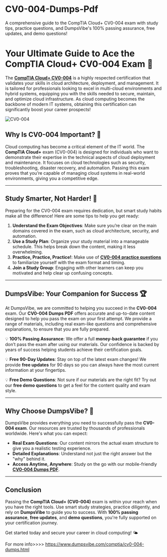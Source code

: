 # CV0-004-Dumps-Pdf
A comprehensive guide to the CompTIA Cloud+ CV0-004 exam with study tips, practice questions, and DumpsVibe's 100% passing assurance, free updates, and demo questions!
# Your Ultimate Guide to Ace the CompTIA Cloud+ CV0-004 Exam 🚀

The **[CompTIA Cloud+ CV0-004](https://www.dumpsvibe.com/comptia/cv0-004-dumps.html)** is a highly respected certification that validates your skills in cloud architecture, deployment, and management. It is tailored for professionals looking to excel in multi-cloud environments and hybrid systems, equipping you with the skills needed to secure, maintain, and optimize cloud infrastructure. As cloud computing becomes the backbone of modern IT systems, obtaining this certification can significantly boost your career prospects!

![CV0-004](https://github.com/user-attachments/assets/20104b4d-b4ae-41c5-a366-8d6bceedf8ee)


## Why Is CV0-004 Important? 🤔

Cloud computing has become a critical element of the IT world. The **CompTIA Cloud+** exam (CV0-004) is designed for individuals who want to demonstrate their expertise in the technical aspects of cloud deployment and maintenance. It focuses on cloud technologies such as security, troubleshooting, disaster recovery, and automation. Passing this exam proves that you’re capable of managing cloud systems in real-world environments, giving you a competitive edge.

---

## Study Smarter, Not Harder! 📘

Preparing for the CV0-004 exam requires dedication, but smart study habits make all the difference! Here are some tips to help you get ready:

1. **Understand the Exam Objectives**: Make sure you’re clear on the main domains covered in the exam, such as cloud architecture, security, and automation.
2. **Use a Study Plan**: Organize your study material into a manageable schedule. This helps break down the content, making it less overwhelming.
3. **Practice, Practice, Practice!**: Make use of **[CV0-004 practice questions](https://www.dumpsvibe.com/comptia/cv0-004-dumps.html)** to familiarize yourself with the exam format and timing.
4. **Join a Study Group**: Engaging with other learners can keep you motivated and help clear up confusing concepts.

---

## DumpsVibe: Your Companion for Success 🏆

At DumpsVibe, we are committed to helping you succeed in the **CV0-004** exam. Our **CV0-004 Dumps PDF** offers accurate and up-to-date content designed to help you pass the exam on your first attempt. We provide a range of materials, including real exam-like questions and comprehensive explanations, to ensure that you are fully prepared.

💡 **100% Passing Assurance**: We offer a full **money-back guarantee** if you don’t pass the exam after using our materials. Our confidence is backed by years of success helping students achieve their certification goals.

💡 **Free 90-Day Updates**: Stay on top of the latest exam changes! We provide **free updates** for 90 days so you can always have the most current information at your fingertips.

💡 **Free Demo Questions**: Not sure if our materials are the right fit? Try out our **free demo questions** to get a feel for the content quality and exam style.

---

## Why Choose DumpsVibe? 🌟

DumpsVibe provides everything you need to successfully pass the **CV0-004 exam**. Our resources are trusted by thousands of professionals worldwide. Here's what you can expect:

- **Real Exam Questions**: Our content mirrors the actual exam structure to give you a realistic testing experience.
- **Detailed Explanations**: Understand not just the right answer but the "why" behind it.
- **Access Anytime, Anywhere**: Study on the go with our mobile-friendly **[CV0-004 Dumps PDF](https://www.dumpsvibe.com/comptia/cv0-004-dumps.html)**.

---

## Conclusion

Passing the **CompTIA Cloud+ (CV0-004)** exam is within your reach when you have the right tools. Use smart study strategies, practice diligently, and rely on **DumpsVibe** to guide you to success. With **100% passing assurance**, **free updates**, and **demo questions**, you're fully supported on your certification journey.

Get started today and secure your career in cloud computing! 🌤️

For more info>>>> https://www.dumpsvibe.com/comptia/cv0-004-dumps.html
